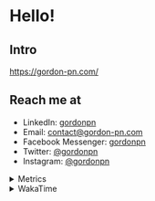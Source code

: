 # Hello!

## Intro

<https://gordon-pn.com/>

## Reach me at

- LinkedIn: [gordonpn](https://www.linkedin.com/in/gordonpn/)
- Email: [contact@gordon-pn.com](mailto:contact@gordon-pn.com)
- Facebook Messenger: [gordonpn](https://www.messenger.com/t/Gordonpn)
- Twitter: [@gordonpn](https://twitter.com/Gordonpn)
- Instagram: [@gordonpn](https://www.instagram.com/gordonpn/)

<details>
  <summary>Metrics</summary>

  <img align="center" src="https://github.com/gordonpn/gordonpn/blob/master/github-metrics.svg" alt="GitHub Metrics">

</details>

<details>
  <summary>WakaTime</summary>

  <!--START_SECTION:waka-->
📊 **This Week I Spent My Time On** 

```text
💬 Programming Languages: 
Java                     9 hrs 11 mins       █████████████████████░░░░   85.99 % 
Vim Script               55 mins             ██░░░░░░░░░░░░░░░░░░░░░░░   08.69 % 
XML                      21 mins             █░░░░░░░░░░░░░░░░░░░░░░░░   03.39 % 
YAML                     4 mins              ░░░░░░░░░░░░░░░░░░░░░░░░░   00.68 % 
Makefile                 3 mins              ░░░░░░░░░░░░░░░░░░░░░░░░░   00.50 % 

🔥 Editors: 
IntelliJ IDEA            9 hrs 45 mins       ███████████████████████░░   91.31 % 
VS Code                  55 mins             ██░░░░░░░░░░░░░░░░░░░░░░░   08.69 % 
```


 Last Updated on 08/01/2025 16:26:48 UTC
<!--END_SECTION:waka-->
</details>
